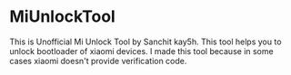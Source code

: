 # MiUnlockTool
This is Unofficial Mi Unlock Tool by Sanchit kay5h. This tool helps you to unlock bootloader of xiaomi devices. I made this tool because in some cases xiaomi doesn't provide verification code.
